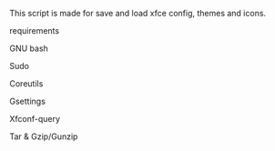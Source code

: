 This script is made for save and load xfce config, themes and icons.

requirements

GNU bash

Sudo

Coreutils

Gsettings

Xfconf-query

Tar & Gzip/Gunzip

